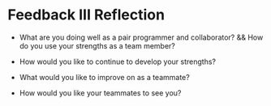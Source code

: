 # Feedback III Reflection

* What are you doing well as a pair programmer and collaborator? && How do you use your strengths as a team member?

* How would you like to continue to develop your strengths?

* What would you like to improve on as a teammate? 

* How would you like your teammates to see you?

